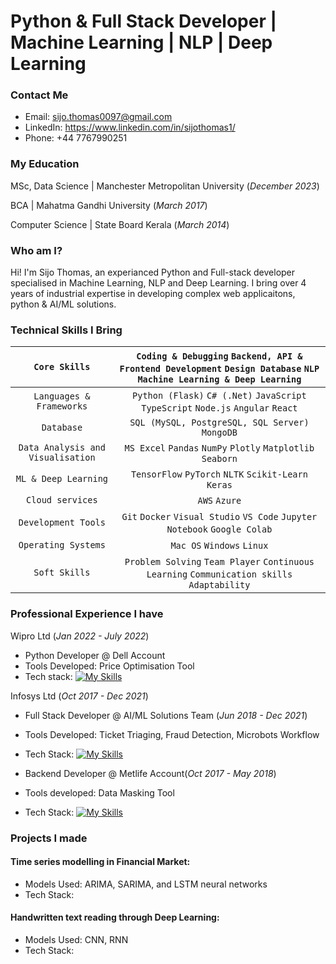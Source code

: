 # Python & Full Stack Developer | Machine Learning | NLP | Deep Learning

### Contact Me

- Email: sijo.thomas0097@gmail.com
- LinkedIn: https://www.linkedin.com/in/sijothomas1/
- Phone: +44 7767990251

### My Education

MSc, Data Science | Manchester Metropolitan University (_December 2023_)

BCA | Mahatma Gandhi University (_March 2017_)

Computer Science | State Board Kerala (_March 2014_)

### Who am I?
Hi! I'm Sijo Thomas, an experianced Python and Full-stack developer specialised in Machine Learning, NLP and Deep Learning. I bring over 4 years of industrial expertise in developing complex web applicaitons, python & AI/ML solutions.


### Technical Skills I Bring

| `Core Skills` | `Coding & Debugging` `Backend, API & Frontend Development` `Design Database` `NLP` `Machine Learning & Deep Learning` |
| :---: | :---: |
| `Languages & Frameworks` | `Python (Flask)` `C# (.Net)` `JavaScript` `TypeScript` `Node.js` `Angular` `React` |
| `Database` | `SQL (MySQL, PostgreSQL, SQL Server)` `MongoDB`
| `Data Analysis and Visualisation` | `MS Excel` `Pandas` `NumPy` `Plotly` `Matplotlib` `Seaborn`
| `ML & Deep Learning` | `TensorFlow` `PyTorch` `NLTK` `Scikit-Learn` `Keras`
| `Cloud services` | `AWS` `Azure`
| `Development Tools` | `Git` `Docker` `Visual Studio` `VS Code` `Jupyter Notebook` `Google Colab`
| `Operating Systems` | `Mac OS` `Windows` `Linux`
| `Soft Skills` | `Problem Solving` `Team Player` `Continuous Learning` `Communication skills` `Adaptability`


### Professional Experience I have

Wipro Ltd (_Jan 2022 - July 2022_)
  - Python Developer @ Dell Account
  - Tools Developed: Price Optimisation Tool
  - Tech stack: [![My Skills](https://skillicons.dev/icons?i=py,tensorflow,pytorch,matlab,sklearn,mysql,postgres,azure,git,github,kubernetes,docker,postman,visualstudio,windows,stackoverflow)](https://skillicons.dev)

Infosys Ltd (_Oct 2017 - Dec 2021_)
  - Full Stack Developer @ AI/ML Solutions Team (_Jun 2018 - Dec 2021_)
  - Tools Developed: Ticket Triaging, Fraud Detection, Microbots Workflow
  - Tech Stack: [![My Skills](https://skillicons.dev/icons?i=angular,html,css,ts,py,flask,npm,java,tensorflow,pytorch,matlab,sklearn,mongodb,azure,github,git,docker,postman,anaconda,vscode,stackoverflow,windows)](https://skillicons.dev)

  - Backend Developer @ Metlife Account(_Oct 2017 - May 2018_)
  - Tools developed: Data Masking Tool
  - Tech Stack: [![My Skills](https://skillicons.dev/icons?i=angular,css,html,js,nodejs,spring,npm,git,github,stackoverflow,visualstudio,vscode,windows)](https://skillicons.dev)



### Projects I made

#### Time series modelling in Financial Market:
- Models Used: ARIMA, SARIMA, and LSTM neural networks
- Tech Stack: 

#### Handwritten text reading through Deep Learning:
- Models Used: CNN, RNN
- Tech Stack:

  
